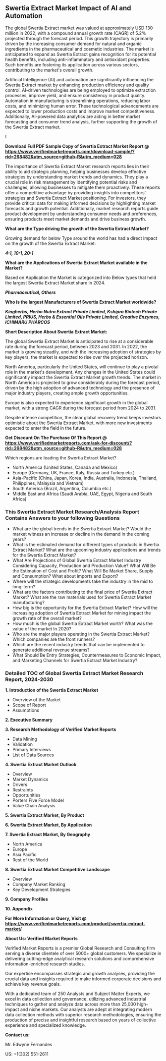<h2>Swertia Extract Market Impact of AI and Automation</h2><p>The global Swertia Extract market was valued at approximately USD 130 million in 2022, with a compound annual growth rate (CAGR) of 5.2% projected through the forecast period. This growth trajectory is primarily driven by the increasing consumer demand for natural and organic ingredients in the pharmaceutical and cosmetic industries. The market is anticipated to expand as Swertia Extract gains recognition for its potential health benefits, including anti-inflammatory and antioxidant properties. Such benefits are fostering its application across various sectors, contributing to the market's overall growth.</p><p>Artificial Intelligence (AI) and automation are significantly influencing the Swertia Extract market by enhancing production efficiency and quality control. AI-driven technologies are being employed to optimize extraction processes, improve yield, and ensure consistency in product quality. Automation in manufacturing is streamlining operations, reducing labor costs, and minimizing human error. These technological advancements are expected to lower production costs and improve market competitiveness. Additionally, AI-powered data analytics are aiding in better market forecasting and consumer trend analysis, further supporting the growth of the Swertia Extract market.</p>t</p><p id="" class=""><strong>Download Full PDF Sample Copy of Swertia Extract Market Report @ <a href="https://www.verifiedmarketreports.com/download-sample/?rid=268482&utm_source=github-R&utm_medium=028" target="_blank">https://www.verifiedmarketreports.com/download-sample/?rid=268482&utm_source=github-R&utm_medium=028</a></strong></p><p>The importance of&nbsp;Swertia Extract Market research reports lies in their ability to aid strategic planning, helping businesses develop effective strategies by understanding market trends and dynamics. They play a crucial role in risk management by identifying potential risks and challenges, allowing businesses to mitigate them proactively. These reports offer a competitive advantage by providing insights into competitors' strategies and Swertia Extract Market positioning. For investors, they provide critical data for making informed decisions by highlighting market forecasts and growth potential. Additionally, market research reports guide product development by understanding consumer needs and preferences, ensuring products meet market demands and drive business growth.</p><p><strong>What are the&nbsp;Type driving the growth of the Swertia Extract Market?</strong></p><p id="" class="">Growing demand for below Type around the world has had a direct impact on the growth of the Swertia Extract Market:</p><em><strong>4:1, 10:1, 20:1</strong></em></p><strong>What are the&nbsp;Applications&nbsp;of Swertia Extract Market available in the Market?</strong></p><p id="" class="">Based on Application the Market is categorized into Below types that held the largest Swertia Extract Market share In 2024.</p><em><strong>Pharmaceutical, Others</strong></em></p><strong>Who is the largest Manufacturers of Swertia Extract Market worldwide?</strong></p><p><em><strong>Kingherbs, Herbo Nutra Extract Private Limited, Kshipra Biotech Private Limited, PRIUS, Herbs & Essential Oils Private Limited, Creative Enzymes, ICHIMARU PHARCOS</strong></em></p><p id="" class=""><strong>Short Description About Swertia Extract Market:</strong></p><p>The global Swertia Extract Market is anticipated to rise at a considerable rate during the forecast period, between 2023 and 2031. In 2022, the market is growing steadily, and with the increasing adoption of strategies by key players, the market is expected to rise over the projected horizon.</p><p>North America, particularly the United States, will continue to play a pivotal role in the market's development. Any changes in the United States could significantly impact the Swertia Extract Market growth trends. The market in North America is projected to grow considerably during the forecast period, driven by the high adoption of advanced technology and the presence of major industry players, creating ample growth opportunities.</p><p>Europe is also expected to experience significant growth in the global market, with a strong CAGR during the forecast period from 2024 to 2031.</p><p>Despite intense competition, the clear global recovery trend keeps investors optimistic about the Swertia Extract Market, with more new investments expected to enter the field in the future.</p><p id="" class=""><strong>Get Discount On The Purchase Of This Report @ <a href="https://www.verifiedmarketreports.com/ask-for-discount/?rid=268482&utm_source=github-R&utm_medium=028" target="_blank">https://www.verifiedmarketreports.com/ask-for-discount/?rid=268482&utm_source=github-R&utm_medium=028</a></strong></p>Which regions are leading the Swertia Extract Market?</p><ul><li>North America (United States, Canada and Mexico)</li><li>Europe (Germany, UK, France, Italy, Russia and Turkey etc.)</li><li>Asia-Pacific (China, Japan, Korea, India, Australia, Indonesia, Thailand, Philippines, Malaysia and Vietnam)</li><li>South America (Brazil, Argentina, Columbia etc.)</li><li>Middle East and Africa (Saudi Arabia, UAE, Egypt, Nigeria and South Africa)</li></ul><h3 id="" class="">This Swertia Extract Market Research/Analysis Report Contains Answers to your following Questions</h3><ul><li>What are the global trends in the Swertia Extract Market? Would the market witness an increase or decline in the demand in the coming years?</li><li>What is the estimated demand for different types of products in Swertia Extract Market? What are the upcoming industry applications and trends for the Swertia Extract Market?</li><li>What Are Projections of Global Swertia Extract Market Industry Considering Capacity, Production and Production Value? What Will Be the Estimation of Cost and Profit? What Will Be Market Share, Supply and Consumption? What about imports and Export?</li><li>Where will the strategic developments take the industry in the mid to long-term?</li><li>What are the factors contributing to the final price of Swertia Extract Market? What are the raw materials used for Swertia Extract Market manufacturing?</li><li>How big is the opportunity for the Swertia Extract Market? How will the increasing adoption of Swertia Extract Market for mining impact the growth rate of the overall market?</li><li>How much is the global Swertia Extract Market worth? What was the value of the market In 2020?</li><li>Who are the major players operating in the Swertia Extract Market? Which companies are the front runners?</li><li>Which are the recent industry trends that can be implemented to generate additional revenue streams?</li><li>What Should Be Entry Strategies, Countermeasures to Economic Impact, and Marketing Channels for Swertia Extract Market Industry?</li></ul><h3 id="" class="">Detailed TOC of Global Swertia Extract Market Research Report, 2024-2030</h3><p id="" class=""><strong>1. Introduction of the Swertia Extract Market</strong></p><ul><li>Overview of the Market</li><li>Scope of Report</li><li>Assumptions</li></ul><p id="" class=""><strong>2. Executive Summary</strong></p><p id="" class=""><strong>3. Research Methodology of Verified Market Reports</strong></p><ul><li>Data Mining</li><li>Validation</li><li>Primary Interviews</li><li>List of Data Sources</li></ul><p id="" class=""><strong>4. Swertia Extract Market Outlook</strong></p><ul><li>Overview</li><li>Market Dynamics</li><li>Drivers</li><li>Restraints</li><li>Opportunities</li><li>Porters Five Force Model</li><li>Value Chain Analysis</li></ul><p id="" class=""><strong>5. Swertia Extract Market, By Product</strong></p><p id="" class=""><strong>6. Swertia Extract Market, By Application</strong></p><p id="" class=""><strong>7. Swertia Extract Market, By Geography</strong></p><ul><li>North America</li><li>Europe</li><li>Asia Pacific</li><li>Rest of the World</li></ul><p id="" class=""><strong>8. Swertia Extract Market Competitive Landscape</strong></p><ul><li>Overview</li><li>Company Market Ranking</li><li>Key Development Strategies</li></ul><p id="" class=""><strong>9. Company Profiles</strong></p><p id="" class=""><strong>10. Appendix</strong></p><p id="" class=""><strong>For More Information or Query, Visit @ <a href="https://www.verifiedmarketreports.com/product/swertia-extract-market/" target="_blank">https://www.verifiedmarketreports.com/product/swertia-extract-market/</a></strong></p><p id="" class=""><strong>About Us: Verified Market Reports</strong></p><p id="" class="">Verified Market Reports is a premier Global Research and Consulting firm serving a diverse clientele of over 5000+ global customers. We specialize in delivering cutting-edge analytical research solutions and comprehensive information-enriched research studies.</p><p id="" class="">Our expertise encompasses strategic and growth analyses, providing the crucial data and insights required to make informed corporate decisions and achieve key revenue goals.</p><p id="" class="">With a dedicated team of 250 Analysts and Subject Matter Experts, we excel in data collection and governance, utilizing advanced industrial techniques to gather and analyze data across more than 25,000 high-impact and niche markets. Our analysts are adept at integrating modern data collection methods with superior research methodologies, ensuring the production of precise and insightful research based on years of collective experience and specialized knowledge.</p><p id="" class=""><strong>Contact us:</strong></p><p id="" class="">Mr. Edwyne Fernandes</p><p id="" class="">US: +1(302) 551-2611</p>